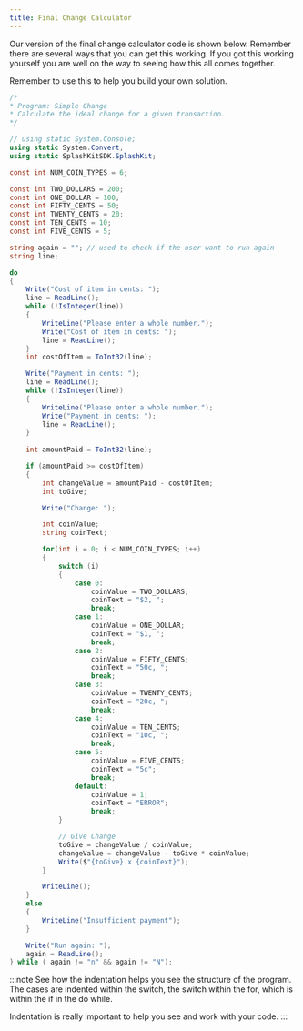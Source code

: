 ```yaml
---
title: Final Change Calculator
---
```


Our version of the final change calculator code is shown below. Remember there are several ways that you can get this working. If you got this working yourself you are well on the way to seeing how this all comes together.

Remember to use this to help you build your own solution.

```csharp
/*
* Program: Simple Change
* Calculate the ideal change for a given transaction.
*/

// using static System.Console;
using static System.Convert;
using static SplashKitSDK.SplashKit;

const int NUM_COIN_TYPES = 6;

const int TWO_DOLLARS = 200;
const int ONE_DOLLAR = 100;
const int FIFTY_CENTS = 50;
const int TWENTY_CENTS = 20;
const int TEN_CENTS = 10;
const int FIVE_CENTS = 5;

string again = ""; // used to check if the user want to run again
string line;

do
{
    Write("Cost of item in cents: ");
    line = ReadLine();
    while (!IsInteger(line))
    {
        WriteLine("Please enter a whole number.");
        Write("Cost of item in cents: ");
        line = ReadLine();
    }
    int costOfItem = ToInt32(line);

    Write("Payment in cents: ");
    line = ReadLine();
    while (!IsInteger(line))
    {
        WriteLine("Please enter a whole number.");
        Write("Payment in cents: ");
        line = ReadLine();
    }
    
    int amountPaid = ToInt32(line);

    if (amountPaid >= costOfItem)
    {
        int changeValue = amountPaid - costOfItem;
        int toGive;

        Write("Change: ");

        int coinValue;
        string coinText;

        for(int i = 0; i < NUM_COIN_TYPES; i++)
        {
            switch (i)
            {
                case 0:
                    coinValue = TWO_DOLLARS;
                    coinText = "$2, ";
                    break;
                case 1:
                    coinValue = ONE_DOLLAR;
                    coinText = "$1, ";
                    break;
                case 2:
                    coinValue = FIFTY_CENTS;
                    coinText = "50c, ";
                    break;
                case 3:
                    coinValue = TWENTY_CENTS;
                    coinText = "20c, ";
                    break;
                case 4:
                    coinValue = TEN_CENTS;
                    coinText = "10c, ";
                    break;
                case 5:
                    coinValue = FIVE_CENTS;
                    coinText = "5c";
                    break;
                default:
                    coinValue = 1;
                    coinText = "ERROR";
                    break;
            }

            // Give Change
            toGive = changeValue / coinValue;
            changeValue = changeValue - toGive * coinValue;
            Write($"{toGive} x {coinText}");
        }

        WriteLine();
    }
    else
    {
        WriteLine("Insufficient payment");
    }

    Write("Run again: ");
    again = ReadLine();
} while ( again != "n" && again != "N");
```

:::note
See how the indentation helps you see the structure of the program. The cases are indented within the switch, the switch within the for, which is within the if in the do while.

Indentation is really important to help you see and work with your code.
:::
